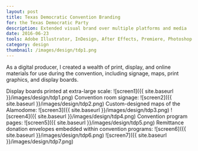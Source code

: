 ```yaml
---
layout: post
title: Texas Democratic Convention Branding
for: the Texas Democratic Party
description: Extended visual brand over multiple platforms and media
date: 2016-06-23
tools: Adobe Illustrator, InDesign, After Effects, Premiere, Photoshop
category: design
thumbnail: /images/design/tdp1.png
---
```

As a digital producer, I created a wealth of print, display, and online materials for use during the convention, including signage, maps, print graphics, and display boards.

Display boards printed at extra-large scale:
![screen1]({{ site.baseurl }}/images/design/tdp1.png)
Convention room signage:
![screen2]({{ site.baseurl }}/images/design/tdp2.png)
Custom-designed maps of the Alamodome:
![screen3]({{ site.baseurl }}/images/design/tdp3.png)
![screen4]({{ site.baseurl }}/images/design/tdp4.png)
Convention program pages:
![screen5]({{ site.baseurl }}/images/design/tdp5.png)
Remittance donation envelopes embedded within convention programs:
![screen6]({{ site.baseurl }}/images/design/tdp6.png)
![screen7]({{ site.baseurl }}/images/design/tdp7.png)
